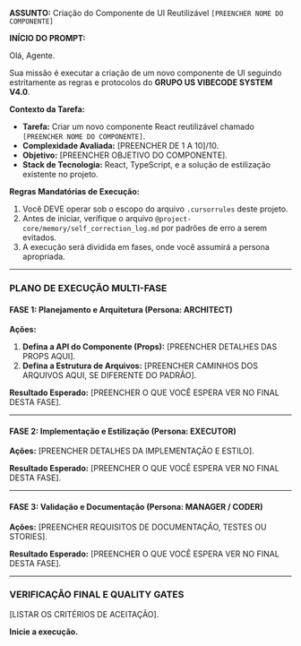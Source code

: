 **ASSUNTO:** Criação do Componente de UI Reutilizável `[PREENCHER NOME DO COMPONENTE]`

**INÍCIO DO PROMPT:**

Olá, Agente.

Sua missão é executar a criação de um novo componente de UI seguindo estritamente as regras e protocolos do **GRUPO US VIBECODE SYSTEM V4.0**.

**Contexto da Tarefa:**

- **Tarefa:** Criar um novo componente React reutilizável chamado `[PREENCHER NOME DO COMPONENTE]`.
- **Complexidade Avaliada:** [PREENCHER DE 1 A 10]/10.
- **Objetivo:** [PREENCHER OBJETIVO DO COMPONENTE].
- **Stack de Tecnologia:** React, TypeScript, e a solução de estilização existente no projeto.

**Regras Mandatórias de Execução:**

1.  Você DEVE operar sob o escopo do arquivo `.cursorrules` deste projeto.
2.  Antes de iniciar, verifique o arquivo `@project-core/memory/self_correction_log.md` por padrões de erro a serem evitados.
3.  A execução será dividida em fases, onde você assumirá a persona apropriada.

---

### **PLANO DE EXECUÇÃO MULTI-FASE**

#### **FASE 1: Planejamento e Arquitetura (Persona: ARCHITECT)**

**Ações:**

1.  **Defina a API do Componente (Props):** [PREENCHER DETALHES DAS PROPS AQUI].
2.  **Defina a Estrutura de Arquivos:** [PREENCHER CAMINHOS DOS ARQUIVOS AQUI, SE DIFERENTE DO PADRÃO].

**Resultado Esperado:** [PREENCHER O QUE VOCÊ ESPERA VER NO FINAL DESTA FASE].

---

#### **FASE 2: Implementação e Estilização (Persona: EXECUTOR)**

**Ações:** [PREENCHER DETALHES DA IMPLEMENTAÇÃO E ESTILO].

**Resultado Esperado:** [PREENCHER O QUE VOCÊ ESPERA VER NO FINAL DESTA FASE].

---

#### **FASE 3: Validação e Documentação (Persona: MANAGER / CODER)**

**Ações:** [PREENCHER REQUISITOS DE DOCUMENTAÇÃO, TESTES OU STORIES].

**Resultado Esperado:** [PREENCHER O QUE VOCÊ ESPERA VER NO FINAL DESTA FASE].

---

### **VERIFICAÇÃO FINAL E QUALITY GATES**

[LISTAR OS CRITÉRIOS DE ACEITAÇÃO].

**Inicie a execução.**
